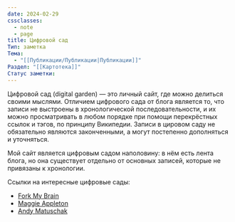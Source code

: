 ```yaml
---
date: 2024-02-29
cssclasses:
  - note
  - page
title: Цифровой сад
Тип: заметка
Тема:
  - "[[Публикации/Публикации|Публикации]]"
Раздел: "[[Картотека]]"
Статус заметки: 
---
```


Цифровой сад (digital garden) — это личный сайт, где можно делиться своими мыслями. Отличием цифрового сада от блога является то, что записи не выстроены в хронологической последовательности, и их можно просматривать в любом порядке при помощи перекрёстных ссылок и тэгов, по принципу Википедии. Записи в цировом саду не обязательно являются законченными, а могут постепенно дополняться и уточняться.

Мой сайт является цифровым садом наполовину: в нём есть лента блога, но она существует отдельно от основных записей, которые не привязаны к хронологии.

Ссылки на интересные цифровые сады:

- [Fork My Brain](https://notes.nicolevanderhoeven.com/Fork+My+Brain)
- [Maggie Appleton](https://maggieappleton.com)
- [Andy Matuschak](https://notes.andymatuschak.org) 


